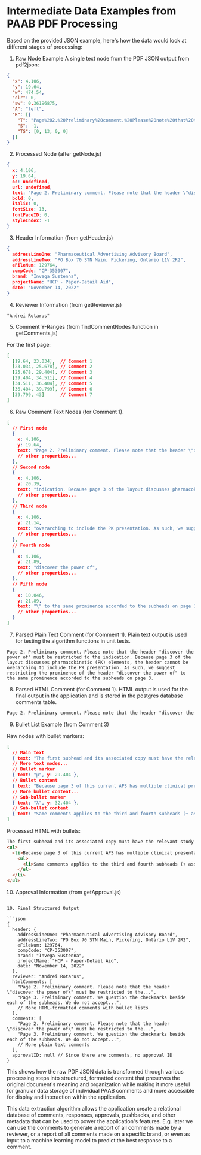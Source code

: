 # Intermediate Data Examples from PAAB PDF Processing #

Based on the provided JSON example, here's how the data would look at different stages of processing:
1. Raw Node Example
A single text node from the PDF JSON output from pdf2json:

```json
{
  "x": 4.106,
  "y": 19.64,
  "w": 474.54,
  "clr": 0,
  "sw": 0.36196875,
  "A": "left",
  "R": [{
    "T": "Page%202.%20Preliminary%20comment.%20Please%20note%20that%20the%20header%20%22discover%20the%20power%20of%22%20must%20be%20restricted%20to%20the",
    "S": -1,
    "TS": [0, 13, 0, 0]
  }]
}
```

2. Processed Node (after getNode.js)

```json
{
  x: 4.106,
  y: 19.64,
  oc: undefined,
  url: undefined,
  text: "Page 2. Preliminary comment. Please note that the header \"discover the power of\" must be restricted to the",
  bold: 0,
  italic: 0,
  fontSize: 13,
  fontFaceID: 0,
  styleIndex: -1
}
```

3. Header Information (from getHeader.js)

```json
{
  addressLineOne: "Pharmaceutical Advertising Advisory Board",
  addressLineTwo: "PO Box 70 STN Main, Pickering, Ontario L1V 2R2",
  eFileNum: 129764,
  compCode: "CP-353007",
  brand: "Invega Sustenna",
  projectName: "HCP - Paper-Detail Aid",
  date: "November 14, 2022"
}
```

4. Reviewer Information (from getReviewer.js)

```
"Andrei Rotarus"
```

5. Comment Y-Ranges (from findCommentNodes function in getComments.js)

For the first page:

```json
[
  [19.64, 23.034],  // Comment 1
  [23.034, 25.678], // Comment 2
  [25.678, 29.404], // Comment 3
  [29.404, 34.511], // Comment 4
  [34.511, 36.404], // Comment 5
  [36.404, 39.799], // Comment 6
  [39.799, 43]      // Comment 7
]
```

6. Raw Comment Text Nodes (for Comment 1). 

```json
[
  // First node
  {
    x: 4.106,
    y: 19.64,
    text: "Page 2. Preliminary comment. Please note that the header \"discover the power of\" must be restricted to the",
    // other properties...
  },
  // Second node
  {
    x: 4.106,
    y: 20.39,
    text: "indication. Because page 3 of the layout discusses pharmacokinetic (PK) elements, the header cannot be",
    // other properties...
  },
  // Third node
  {
    x: 4.106,
    y: 21.14,
    text: "overarching to include the PK presentation. As such, we suggest restricting the prominence of the header ",
    // other properties...
  },
  // Fourth node
  {
    x: 4.106,
    y: 21.89,
    text: "discover the power of",
    // other properties...
  },
  // Fifth node
  {
    x: 10.046,
    y: 21.89,
    text: "\" to the same prominence accorded to the subheads on page 3.",
    // other properties...
  }
]
```

7. Parsed Plain Text Comment (for Comment 1). Plain text output is used for testing the algorithm functions in unit tests.

```
Page 2. Preliminary comment. Please note that the header "discover the power of" must be restricted to the indication. Because page 3 of the layout discusses pharmacokinetic (PK) elements, the header cannot be overarching to include the PK presentation. As such, we suggest restricting the prominence of the header "discover the power of" to the same prominence accorded to the subheads on page 3.
```

8. Parsed HTML Comment (for Comment 1). HTML output is used for the final output in the application and is stored in the postgres database comments table.

```html
Page 2. Preliminary comment. Please note that the header "discover the power of" must be restricted to the indication. Because page 3 of the layout discusses pharmacokinetic (PK) elements, the header cannot be overarching to include the PK presentation. As such, we suggest restricting the prominence of the header "discover the power of" to the same prominence accorded to the subheads on page 3.
```

9. Bullet List Example (from Comment 3)

Raw nodes with bullet markers:

```json
[
  // Main text
  { text: "The first subhead and its associated copy must have the relevant study details...", y: 25.678 },
  // More text nodes...
  // Bullet marker
  { text: "µ", y: 29.404 },
  // Bullet content
  { text: "Because page 3 of this current APS has multiple clinical presentations...", y: 29.428 },
  // More bullet content...
  // Sub-bullet marker
  { text: "λ", y: 32.404 },
  // Sub-bullet content
  { text: "Same comments applies to the third and fourth subheads (+ associated copies).", y: 32.428 }
]
```

Processed HTML with bullets:

```html
The first subhead and its associated copy must have the relevant study details (presented as footnotes in this iteration) repositioned somewhere in closer proximity. For reference, please see eFile # 115769, page 5 of the layout, which displays the demonstrated rapid onset of action, with the relevant study details being presented as footnotes on the same page (rather than at the end of the APS). (s4.1)<br/><br/>
<ul>
  <li>Because page 3 of this current APS has multiple clinical presentations (from multiple studies), each presentation must have its study design in closer proximity. You may choose to present them in the same font size as a footnote.
    <ul>
      <li>Same comments applies to the third and fourth subheads (+ associated copies).</li>
    </ul>
  </li>
</ul>
```

10. Approval Information (from getApproval.js)

```

10. Final Structured Output

```json
{
  header: {
    addressLineOne: "Pharmaceutical Advertising Advisory Board",
    addressLineTwo: "PO Box 70 STN Main, Pickering, Ontario L1V 2R2",
    eFileNum: 129764,
    compCode: "CP-353007",
    brand: "Invega Sustenna",
    projectName: "HCP - Paper-Detail Aid",
    date: "November 14, 2022"
  },
  reviewer: "Andrei Rotarus",
  htmlComments: [
    "Page 2. Preliminary comment. Please note that the header \"discover the power of\" must be restricted to the...",
    "Page 3. Preliminary comment. We question the checkmarks beside each of the subheads. We do not accept...",
    // More HTML-formatted comments with bullet lists
  ],
  comments: [
    "Page 2. Preliminary comment. Please note that the header \"discover the power of\" must be restricted to the...",
    "Page 3. Preliminary comment. We question the checkmarks beside each of the subheads. We do not accept...",
    // More plain text comments
  ],
  approvalID: null // Since there are comments, no approval ID
}
```

This shows how the raw PDF JSON data is transformed through various processing steps into structured, formatted content that preserves the original document's meaning and organization while making it more useful for granular data storage of individual PAAB comments and more accessible for display and interaction within the application. 

This data extraction algorithm allows the application create a relational database of comments, responses, approvals, pushbacks, and other metadata that can be used to power the application's features. E.g. later we can use the comments to generate a report of all comments made by a reviewer, or a report of all comments made on a specific brand, or even as input to a machine learning model to predict the best response to a comment.